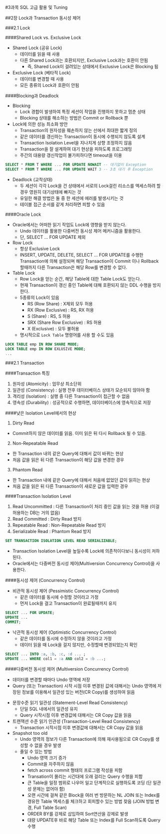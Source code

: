#3과목 SQL 고급 활용 및 Tuning

##2장 Lock과 Transaction 동시성 제어

###2.1 Lock

####Shared Lock vs. Exclusive Lock
- Shared Lock (공유 Lock)
  - 데이터를 읽을 때 사용
  - 다른 Shared Lock과는 호환되지만, Exclusive Lock과는 호환이 안됨
    - 즉, Shared Lock이 걸려있는 상태에서 Exclusive Lock은 Blocking 됨
- Exclusive Lock (베타적 Lock)
  - 데이터를 변경할 때 사용
  - 모든 종류의 Lock과 호환이 안됨

####Blocking과 Deadlock
- Blocking
  - Lock 경합이 발생하여 특정 세션이 작업을 진행하지 못하고 멈춘 상태
  - Blocking 상태를 해소하는 방법은 Commit or Rollback 뿐
- Lock에 의한 성능 최소화 방안
  - Transaction의 원자성을 훼손하지 않는 선에서 최대한 짧게 정의
  - 같은 데이터를 갱신하는 Transaction이 동시에 수행되지 않도록 설계
  - Transaction Isolation Level을 지나치게 상향 조정하지 않음
  - Transaction을 잘 설계하여 대기 현상을 피하도록 프로그래밍
  - 주간의 대용량 갱신작업이 불가피하다면 timeout을 이용  
```SQL
SELECT * FROM T WHERE ... FOR UPDATE NOWAIT -- 대기없이 Exception  
SELECT * FROM T WHERE ... FOR UPDATE WAIT 3 -- 3초 대기 후 Exception
```
- Deadlock (교착상태)
  - 두 세션이 각각 Lock을 건 상태에서 서로의 Lock걸린 리소스를 액세스하려 할 경우 영원히 대기상태에 빠지는 것
  - 유일한 해결 방법은 둘 중 한 세션에 에러를 발생시키는 것
  - 테이블 접근 순서를 같게 처리하면 피할 수 있음

####Oracle Lock

- Oracle에서는 어떠한 읽기 작업도 Lock에 영향을 받지 않는다.
  - Undo 데이터를 활용한 다중버전 동시성 제어 메커니즘을 활용한다.
  - 단,  SELECT ... FOR UPDATE 제외
- Row Lock
  - 항상 Exclusive Lock
  - INSERT, UPDATE, DELETE, SELECT ... FOR UPDATE를 수행한 Transaction에 의해 설정되며 해당 Transaction이 Commit 이나 Rollback할때까지 다른 Transaction은 해당 Row를 변경할 수 없다.
- Table Lock
  - Row Lock을 얻는 순간, 해당 Table에 대한 Table Lock도 얻는다.
  - 현재 Transaction이 갱신 중인 Table에 대해 호환되지 않는 DDL 수행을 방지한다.
  - 5종류의 Lock이 있음
    - RS (Row Share) : X제외 모두 허용
    - RX (Row Exclusive) : RS, RX 허용
    - S (Share) : RS, S 허용
    - SRX (Share Row Exclusive) : RS 허용
    - X (Exclusive) : 모두 불허용
  - 명시적으로 `Lock Table` 명령어를 사용 할 수도 있음

```SQL
LOCK TABLE emp IN ROW SHARE MODE;
LOCK TABLE emp IN ROW EXLUSIVE MODE;
...
```

###2.1 Transaction

####Transaction 특징
1. 원자성 (Atomicity) : 업무상 최소단위
2. 일관성 (Consistency) : 실행 전후 데이터베이스 상태가 모순되지 않아야 함
3. 격리성 (Isolation) : 실행 중 다른 Transaction이 접근할 수 없음
4. 영속성 (Durability) : 성공적으로 수행하면, 데이터베이스에 영속적으로 저장

####낮은 Isolation Level에서의 현상
1. Dirty Read
  - Commit하지 않은 데이터를 읽음. 이미 읽은 뒤 다시 Rollback 될 수 있음.
2. Non-Repeatable Read
  - 한 Transaction 내의 같은 Query에 대해서 값이 바뀌는 현상
  - 처음 값을 읽은 뒤 다른 Transaction이 해당 값을 변경한 경우
3. Phantom Read
  - 한 Transaction 내에 같은 Query에 대해서 처음에 없었던 값이 읽히는 현상
  - 처음 값을 읽은 뒤 다른 Transaction이 새로운 값을 입력한 경우

####Transaction Isolation Level
1. Read Uncommitted : 다른 Transaction이 처리 중인 값을 읽는 것을 허용 (이걸 허용하는 DB는 거의 없음)
2. Read Committed : Dirty Read 방지
3. Repeatable Read : Non-Repeatable Read 방지
4. Serializable Read : Phantom Read 방지
```SQL
SET TRANSACTION ISOLATION LEVEL READ SERIALIZABLE;
```
* Transaction Isolation Level을 높일수록 Lock에 의존적이다보니 동시성이 저하된다.
* Oracle에서는 다중버전 동시성 제어(Multiversion Concurrency Control)을 사용한다.

####동시성 제어 (Concurrency Control)
* 비관적 동시성 제어 (Pessimistic Concurrency Control)
  - 같은 데이터를 동시에 수정할 것이라고 가정
  - 먼저 Lock을 걸고 Transaction이 완료될때까지 유지
```SQL
SELECT ... FOR UPDATE;
UPDATE ...
COMMIT;
```
* 낙관적 동시성 제어 (Optimistic Concurrency Control)
  - 같은 데이터를 동시에 수정하지 않을 것이라고 가정
  - 데이터 읽을 때 Lock을 걸지 않지만, 수정할때 변경되었는지 확인
```SQL
SELECT ... INTO :a, :b, :c, :d ... ;
UPDATE ... WHERE col1 = :a AND col2 = :b ...;
```
####다중버전 동시성 제어 (Multiversion Concurrency Control)
  - 데이터를 변경할 때마다 Undo 영역에 저장
  - Query (또는 Transaction) 시작 시점 이후 변경된 값에 대해서는 Undo 영역에 저장된 정보를 이용해서 일관성 있는 버전(CR Copy)를 생성하여 읽음

* 문장수준 읽기 일관성 (Statement-Level Read Consistency)
  - 단일 SQL 내에서의 일관성 유지
  - Query 시작시점 이후 변경값에 대해서는 CR Copy 값을 읽음
* 트랜잭션 수준 읽기 인관성 (Transaction-Level Read Consistency)
  - Transaction 시작시점 이후 변경값에 대해서는 CR Copy 값을 읽음
* Snapshot too old
  - Undo 영역의 정보가 다른 Transaction에 의해 재사용됨으로 CR Copy를 생성할 수 없을 경우 발생
  - 줄일 수 있는 방법
    - Undo 영역 크기 증가
    - Commit을 자주하지 않음
    - fetch across commit 형태의 프로그램 작성을 피함
    - Transation이 몰리는 시간대에 오래 걸리는 Query 수행을 피함
    - 큰 Table을 일정 범위로 나우어 일고 단계적으로 실행하도록 코딩 (단 일관성 문제는 없어야 함)
    - 오랜 시간에 걸쳐 같은 Block을 여러 번 방문하는 NL JOIN 또는 Index를 경유한 Table 액세스를 체크하고 회피할수 있는 방법 찾음 (JOIN 방법 변경, Full Table Scan)
    - ORDER BY를 강제로 삽입하여 Sort연산을 강제로 발생
    - 대량 UPDATE후 바로 해당 Table 또는 Index를 Full Scan하도록 Query 수행
